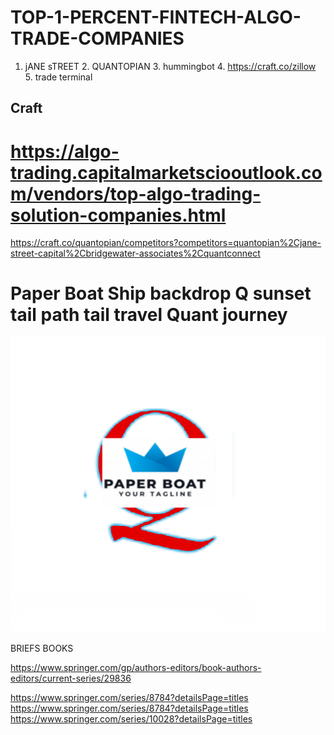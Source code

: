 # TOP-1-PERCENT-FINTECH-ALGO-TRADE-COMPANIES
1. jANE sTREET 2. QUANTOPIAN  3. hummingbot 4. https://craft.co/zillow   5. trade terminal 
## Craft
# https://algo-trading.capitalmarketsciooutlook.com/vendors/top-algo-trading-solution-companies.html 


https://craft.co/quantopian/competitors?competitors=quantopian%2Cjane-street-capital%2Cbridgewater-associates%2Cquantconnect

# Paper Boat Ship backdrop Q sunset tail path tail travel Quant journey
![](https://raw.githubusercontent.com/kevin11h/TOP-1-PERCENT-FINTECH-ALGO-TRADE-COMPANIES/main/Q-paper-ship.png)

BRIEFS BOOKS

https://www.springer.com/gp/authors-editors/book-authors-editors/current-series/29836


https://www.springer.com/series/8784?detailsPage=titles
https://www.springer.com/series/8784?detailsPage=titles
https://www.springer.com/series/10028?detailsPage=titles
